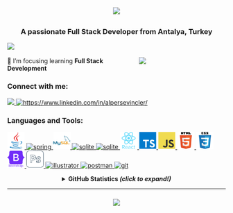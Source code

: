 <h1 align="center">
    <img src="https://readme-typing-svg.herokuapp.com/?font=Fira+Code&size=35&center=true&vCenter=true&color=7F00FF&width=500&height=70&duration=4000&lines=Hi+there!+👋;+I'm+Alper!;" />
</h1>

<h3 align="center">A passionate Full Stack Developer from Antalya, Turkey</h3>

<img src="https://user-images.githubusercontent.com/73097560/115834477-dbab4500-a447-11eb-908a-139a6edaec5c.gif"> </img>

<img align='right' src="https://i.giphy.com/qgQUggAC3Pfv687qPC.webp" width="200">

🎯 I’m focusing learning **Full Stack Development**

<h3 align="left">Connect with me:</h3>
<div align=""> 
  <a href="mailto:alper.sevincler@gmail.com">
    <img src="https://img.shields.io/badge/Gmail-333333?style=for-the-badge&logo=gmail&logoColor=red" />
  </a>
  <a href="https://linkedin.com/in/alpersevincler" target="_blank">
    <img src="https://img.shields.io/badge/LinkedIn-0077B5?style=for-the-badge&logo=linkedin&logoColor=white" target="_blank" alt="https://www.linkedin.com/in/alpersevincler/" />
  </a>
</div>

<h3 align="left">Languages and Tools:</h3>
<p align="left"> 

  <a href="https://www.java.com" target="_blank" rel="noreferrer"> <img src="https://raw.githubusercontent.com/devicons/devicon/master/icons/java/java-original.svg" alt="java" width="40" height="40"/> </a> 
  <a href="https://spring.io/" target="_blank" rel="noreferrer"> <img src="https://www.vectorlogo.zone/logos/springio/springio-icon.svg" alt="spring" width="40" height="40"/> </a>
  <a href="https://www.mysql.com/" target="_blank" rel="noreferrer"> <img src="https://raw.githubusercontent.com/devicons/devicon/master/icons/mysql/mysql-original-wordmark.svg" alt="mysql" width="40" height="40"/> </a>
  <a href="https://www.sqlite.org/" target="_blank" rel="noreferrer"> <img src="https://www.vectorlogo.zone/logos/sqlite/sqlite-icon.svg" alt="sqlite" width="40" height="40"/> </a> 
  <a href="https://www.h2database.com/" target="_blank" rel="noreferrer"> <img src="https://avatars.githubusercontent.com/u/11459762?s=48&v=4" alt="sqlite" width="40" height="40"/> </a>
  <a href="https://reactjs.org/" target="_blank" rel="noreferrer"> <img src="https://raw.githubusercontent.com/devicons/devicon/master/icons/react/react-original-wordmark.svg" alt="react" width="40" height="40"/> </a>
  <a href="https://www.typescriptlang.org/" target="_blank" rel="noreferrer"> <img src="https://raw.githubusercontent.com/devicons/devicon/master/icons/typescript/typescript-original.svg" alt="typescript" width="40" height="40"/> </a> 
  <a href="https://developer.mozilla.org/en-US/docs/Web/JavaScript" target="_blank" rel="noreferrer"> <img src="https://raw.githubusercontent.com/devicons/devicon/master/icons/javascript/javascript-original.svg" alt="javascript" width="40" height="40"/> </a> 
  <a href="https://www.w3.org/html/" target="_blank" rel="noreferrer"> <img src="https://raw.githubusercontent.com/devicons/devicon/master/icons/html5/html5-original-wordmark.svg" alt="html5" width="40" height="40"/> </a> 
  <a href="https://www.w3schools.com/css/" target="_blank" rel="noreferrer"> <img src="https://raw.githubusercontent.com/devicons/devicon/master/icons/css3/css3-original-wordmark.svg" alt="css3" width="40" height="40"/> </a> 
  <a href="https://getbootstrap.com" target="_blank" rel="noreferrer"> <img src="https://raw.githubusercontent.com/devicons/devicon/master/icons/bootstrap/bootstrap-plain-wordmark.svg" alt="bootstrap" width="40" height="40"/> </a> 
  <a href="https://www.photoshop.com/en" target="_blank" rel="noreferrer"> <img src="https://raw.githubusercontent.com/devicons/devicon/master/icons/photoshop/photoshop-line.svg" alt="photoshop" width="40" height="40"/> </a> 
  <a href="https://www.adobe.com/in/products/illustrator.html" target="_blank" rel="noreferrer"> <img src="https://www.vectorlogo.zone/logos/adobe_illustrator/adobe_illustrator-icon.svg" alt="illustrator" width="40" height="40"/> </a> 
  <a href="https://postman.com" target="_blank" rel="noreferrer"> <img src="https://www.vectorlogo.zone/logos/getpostman/getpostman-icon.svg" alt="postman" width="40" height="40"/> </a>
  <a href="https://git-scm.com/" target="_blank" rel="noreferrer"> <img src="https://www.vectorlogo.zone/logos/git-scm/git-scm-icon.svg" alt="git" width="40" height="40"/> </a> 
  
</p>

<details align="center">
    <summary style="font-weight: bold;">
      <b>GitHub Statistics</b>
      <i>(click to expand!)</i>
    </summary>
    

![Alper'in GitHub İstatisikleri](https://github-readme-stats.vercel.app/api?username=alpersevincler&show_icons=true&theme=transparent)
  ![Alper'in En Çok Kullandığı Diller](https://github-readme-stats.vercel.app/api/top-langs/?username=alpersevincler&layout=compact&bg_color=2B2A29&text_color=FFF&title_color=EF7F1A)

</details>

<hr/>

<h3 align="center">
    <img src="https://readme-typing-svg.herokuapp.com/?font=Fira+Code&size=25&center=true&vCenter=true&color=7F00FF&width=500&height=70&duration=4000&lines=Thanks+for+visiting!+🤘;+Shoot+me+a+message+on+Linkedin!;+I'm+always+down+to+collab!;" />
</h3>

<br/>
